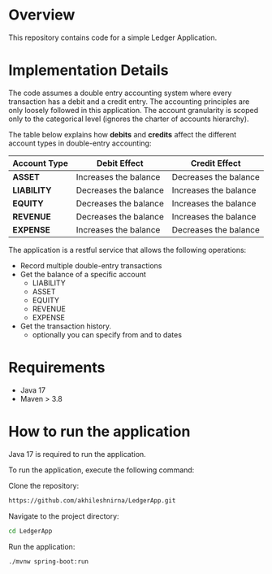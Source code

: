 # Overview

This repository contains code for a simple Ledger Application.


# Implementation Details
The code assumes a double entry accounting system where every transaction has a debit and a credit entry. The accounting principles are only loosely followed in this application.
The account granularity is scoped only to the categorical level (ignores the charter of accounts hierarchy).

The table below explains how **debits** and **credits** affect the different account types in double-entry accounting:

| Account Type   | Debit Effect                         | Credit Effect                        |
|----------------|--------------------------------------|--------------------------------------|
| **ASSET**      | Increases the balance               | Decreases the balance               |
| **LIABILITY**  | Decreases the balance               | Increases the balance               |
| **EQUITY**     | Decreases the balance               | Increases the balance               |
| **REVENUE**    | Decreases the balance               | Increases the balance               |
| **EXPENSE**    | Increases the balance               | Decreases the balance               |


The application is a restful service that allows the following operations:
- Record multiple double-entry transactions
- Get the balance of a specific account
  - LIABILITY
  - ASSET
  - EQUITY
  - REVENUE
  - EXPENSE
- Get the transaction history.
    - optionally you can specify from and to dates

# Requirements
- Java 17
- Maven > 3.8

# How to run the application
Java 17 is required to run the application.

To run the application, execute the following command:

Clone the repository:
```bash 
https://github.com/akhileshnirna/LedgerApp.git
```

Navigate to the project directory:
```bash
cd LedgerApp
```

Run the application:
```bash
./mvnw spring-boot:run
```




